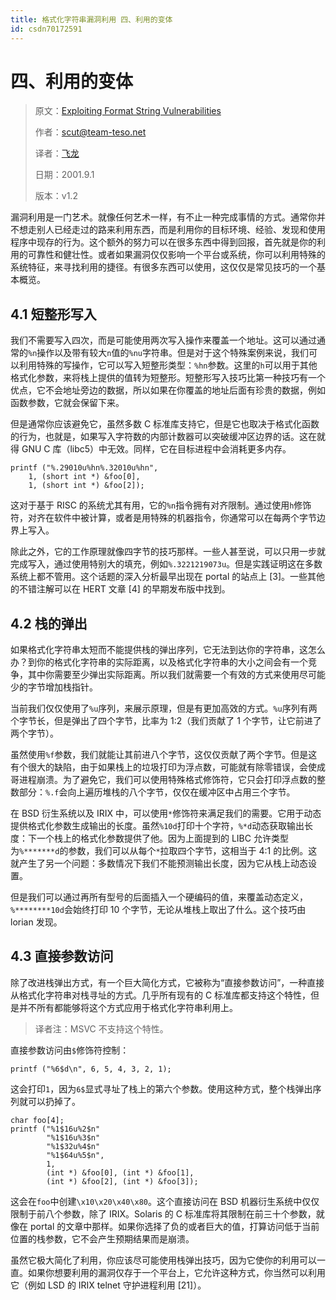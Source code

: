 ```yaml
---
title: 格式化字符串漏洞利用 四、利用的变体
id: csdn70172591
---
```


# 四、利用的变体

> 原文：[Exploiting Format String Vulnerabilities](https://crypto.stanford.edu/cs155/papers/formatstring-1.2.pdf)
> 
> 作者：scut@team-teso.net
> 
> 译者：[飞龙](https://github.com/wizardforcel)
> 
> 日期：2001.9.1
> 
> 版本：v1.2

漏洞利用是一门艺术。就像任何艺术一样，有不止一种完成事情的方式。通常你并不想走别人已经走过的路来利用东西，而是利用你的目标环境、经验、发现和使用程序中现存的行为。这个额外的努力可以在很多东西中得到回报，首先就是你的利用的可靠性和健壮性。或者如果漏洞仅仅影响一个平台或系统，你可以利用特殊的系统特征，来寻找利用的捷径。有很多东西可以使用，这仅仅是常见技巧的一个基本概览。

## 4.1 短整形写入

我们不需要写入四次，而是可能使用两次写入操作来覆盖一个地址。这可以通过通常的`%n`操作以及带有较大`n`值的`%nu`字符串。但是对于这个特殊案例来说，我们可以利用特殊的写操作，它可以写入短整形类型：`%hn`参数。这里的`h`可以用于其他格式化参数，来将栈上提供的值转为短整形。短整形写入技巧比第一种技巧有一个优点，它不会地址旁边的数据，所以如果在你覆盖的地址后面有珍贵的数据，例如函数参数，它就会保留下来。

但是通常你应该避免它，虽然多数 C 标准库支持它，但是它也取决于格式化函数的行为，也就是，如果写入字符数的内部计数器可以突破缓冲区边界的话。这在就得 GNU C 库（libc5）中无效。同样，它在目标进程中会消耗更多内存。

```
printf ("%.29010u%hn%.32010u%hn", 
    1, (short int *) &foo[0], 
    1, (short int *) &foo[2]);
```

这对于基于 RISC 的系统尤其有用，它的`%n`指令拥有对齐限制。通过使用`h`修饰符，对齐在软件中被计算，或者是用特殊的机器指令，你通常可以在每两个字节边界上写入。

除此之外，它的工作原理就像四字节的技巧那样。一些人甚至说，可以只用一步就完成写入，通过使用特别大的填充，例如`%.3221219073u`。但是实践证明这在多数系统上都不管用。这个话题的深入分析最早出现在 portal 的站点上 [3]。一些其他的不错注解可以在 HERT 文章 [4] 的早期发布版中找到。

## 4.2 栈的弹出

如果格式化字符串太短而不能提供栈的弹出序列，它无法到达你的字符串，这怎么办？到你的格式化字符串的实际距离，以及格式化字符串的大小之间会有一个竞争，其中你需要至少弹出实际距离。所以我们就需要一个有效的方式来使用尽可能少的字节增加栈指针。

当前我们仅仅使用了`%u`序列，来展示原理，但是有更加高效的方式。`%u`序列有两个字节长，但是弹出了四个字节，比率为 1:2（我们贡献了 1 个字节，让它前进了两个字节）。

虽然使用`%f`参数，我们就能让其前进八个字节，这仅仅贡献了两个字节。但是这有个很大的缺陷，由于如果栈上的垃圾打印为浮点数，可能就有除零错误，会使成哥进程崩溃。为了避免它，我们可以使用特殊格式修饰符，它只会打印浮点数的整数部分：`%.f`会向上遍历堆栈的八个字节，仅仅在缓冲区中占用三个字节。

在 BSD 衍生系统以及 IRIX 中，可以使用`*`修饰符来满足我们的需要。它用于动态提供格式化参数生成输出的长度。虽然`%10d`打印十个字符，`%*d`动态获取输出长度：下一个栈上的格式化参数提供了他。因为上面提到的 LIBC 允许类型为`%*******d`的参数，我们可以从每个`*`拉取四个字节，这相当于 4:1 的比例。这就产生了另一个问题：多数情况下我们不能预测输出长度，因为它从栈上动态设置。

但是我们可以通过再所有型号的后面插入一个硬编码的值，来覆盖动态定义，`%********10d`会始终打印 10 个字节，无论从堆栈上取出了什么。这个技巧由 lorian 发现。

## 4.3 直接参数访问

除了改进栈弹出方式，有一个巨大简化方式，它被称为“直接参数访问”，一种直接从格式化字符串对栈寻址的方式。几乎所有现有的 C 标准库都支持这个特性，但是并不所有都能够将这个方式应用于格式化字符串利用上。

> 译者注：MSVC 不支持这个特性。

直接参数访问由`$`修饰符控制：

```
printf ("%6$d\n", 6, 5, 4, 3, 2, 1);
```

这会打印`1`，因为`6$`显式寻址了栈上的第六个参数。使用这种方式，整个栈弹出序列就可以扔掉了。

```
char foo[4];
printf ("%1$16u%2$n" 
        "%1$16u%3$n" 
        "%1$32u%4$n" 
        "%1$64u%5$n", 
        1, 
        (int *) &foo[0], (int *) &foo[1], 
        (int *) &foo[2], (int *) &foo[3]);
```

这会在`foo`中创建`\x10\x20\x40\x80`。这个直接访问在 BSD 机器衍生系统中仅仅限制于前八个参数，除了 IRIX。Solaris 的 C 标准库将其限制在前三十个参数，就像在 portal 的文章中那样。如果你选择了负的或者巨大的值，打算访问低于当前位置的栈参数，它不会产生预期结果而是崩溃。

虽然它极大简化了利用，你应该尽可能使用栈弹出技巧，因为它使你的利用可以一直。如果你想要利用的漏洞仅存于一个平台上，它允许这种方式，你当然可以利用它（例如 LSD 的 IRIX telnet 守护进程利用 [21]）。